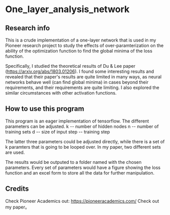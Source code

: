 # One_layer_analysis_network

## Research info
This is a crude implementation of a one-layer network that is used in my Pioneer research project to study the effects of over-paramterization on the ability of the optimization function to find the global minima of the loss function.

Specifically, I studied the theoretical results of Du & Lee paper (https://arxiv.org/abs/1803.01206). I found some interesting results and revealed that their paper's results are quite limited in many ways, as neural networks behave well (can find global minima) in cases beyond their requirements, and their requirements are quite limiting. I also explored the similar circumstances with other activation functions.

## How to use this program
This program is an eager implementation of tensorflow. The different parameters can be adjusted. 
k -- number of hidden nodes
n -- number of training sets
d -- size of input
step -- training step

The latter three parameters could be adjusted directly, while there is a set of k paramters that is going to be looped over. In my paper, two different sets are used. 

The results would be outputed to a folder named with the chosen parameters. Every set of parameters would have a figure showing the loss function and an excel form to store all the data for further manipulation. 


## Credits

Check Pioneer Academics out: https://pioneeracademics.com/
Check out my paper。

